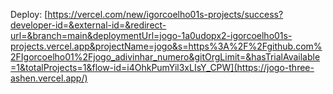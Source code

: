Deploy: [https://vercel.com/new/igorcoelho01s-projects/success?developer-id=&external-id=&redirect-url=&branch=main&deploymentUrl=jogo-1a0udopx2-igorcoelho01s-projects.vercel.app&projectName=jogo&s=https%3A%2F%2Fgithub.com%2FIgorcoelho01%2Fjogo_adivinhar_numero&gitOrgLimit=&hasTrialAvailable=1&totalProjects=1&flow-id=i4OhkPumYil3xLIsY_CPW](https://jogo-three-ashen.vercel.app/)
